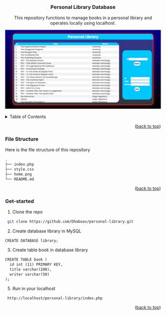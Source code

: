 <a name="readme-top"></a>


<!-- PROJECT LOGO -->
<br />
<div align="center">
<h3 align="center">Personal Library Database</h3>

  <p align="center">
    This repository functions to manage books in a personal library and operates locally using localhost.
    <br /> 
  
  ![Sample Dashboard](https://github.com/Dhaboav/personal-library/blob/master/home.png)
  
  </p>
</div>


<!-- TABLE OF CONTENTS -->
<details>
  <summary>Table of Contents</summary>
  <ol>
    <li><a href="#file-structure">File Structure</a></li>
    <li><a href="#Get-started">Get-started</a></li>
  </ol>
</details>

<p align="right">(<a href="#readme-top">back to top</a>)</p>


### File Structure
Here is the file structure of this repository
```
. 
├── index.php
├── style.css
├── home.png
└── README.md
```
<p align="right">(<a href="#readme-top">back to top</a>)</p>


<!-- GETTING STARTED -->
### Get-started
1. Clone the repo
  ```sh
   git clone https://github.com/Dhaboav/personal-library.git
  ```

2. Create database library in MySQL
  ```Prompt
  CREATE DATABASE library;
  ```

3. Create table book in database library
  ```Prompt
  CREATE TABLE book (
    id int (11) PRIMARY KEY,
    title varchar(200),
    writer varchar(50)
  );
  ```

5. Run in your localhost
  ```localhost
   http://localhost/personal-library/index.php
  ```

<p align="right">(<a href="#readme-top">back to top</a>)</p>
